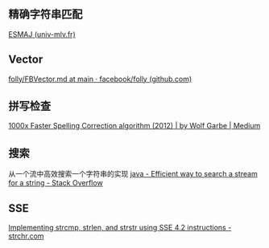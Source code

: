 ## 精确字符串匹配

[ESMAJ (univ-mlv.fr)](http://www-igm.univ-mlv.fr/~lecroq/string/)


## Vector

[folly/FBVector.md at main · facebook/folly (github.com)](https://github.com/facebook/folly/blob/main/folly/docs/FBVector.md)

## 拼写检查

[1000x Faster Spelling Correction algorithm (2012) | by Wolf Garbe | Medium](https://wolfgarbe.medium.com/1000x-faster-spelling-correction-algorithm-2012-8701fcd87a5f)

## 搜索

从一个流中高效搜索一个字符串的实现 [java - Efficient way to search a stream for a string - Stack Overflow](https://stackoverflow.com/questions/846175/efficient-way-to-search-a-stream-for-a-string)

## SSE

[Implementing strcmp, strlen, and strstr using SSE 4.2 instructions - strchr.com](https://www.strchr.com/strcmp_and_strlen_using_sse_4.2)








